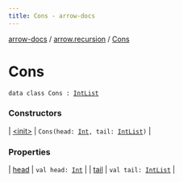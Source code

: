 ```yaml
---
title: Cons - arrow-docs
---
```


[arrow-docs](../../index.html) / [arrow.recursion](../index.html) / [Cons](./index.html)

# Cons

`data class Cons : `[`IntList`](../-int-list.html)

### Constructors

| [&lt;init&gt;](-init-.html) | `Cons(head: `[`Int`](https://kotlinlang.org/api/latest/jvm/stdlib/kotlin/-int/index.html)`, tail: `[`IntList`](../-int-list.html)`)` |

### Properties

| [head](head.html) | `val head: `[`Int`](https://kotlinlang.org/api/latest/jvm/stdlib/kotlin/-int/index.html) |
| [tail](tail.html) | `val tail: `[`IntList`](../-int-list.html) |


